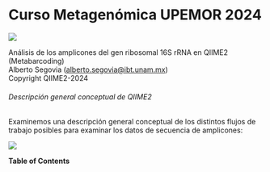 # Curso Metagenómica UPEMOR 2024
![](https://qiime2.org/assets/img/qiime2.svg)

Análisis de los amplicones del gen ribosomal 16S rRNA en QIIME2 (Metabarcoding)                   
Alberto Segovia (alberto.segovia@ibt.unam.mx)                       
Copyright QIIME2-2024	

###### Descripción general conceptual de QIIME2 

Examinemos una descripción general conceptual de los distintos flujos de trabajo posibles para examinar los datos de secuencia de amplicones:

![](https://docs.qiime2.org/2023.9/_images/overview.png)


**Table of Contents**
